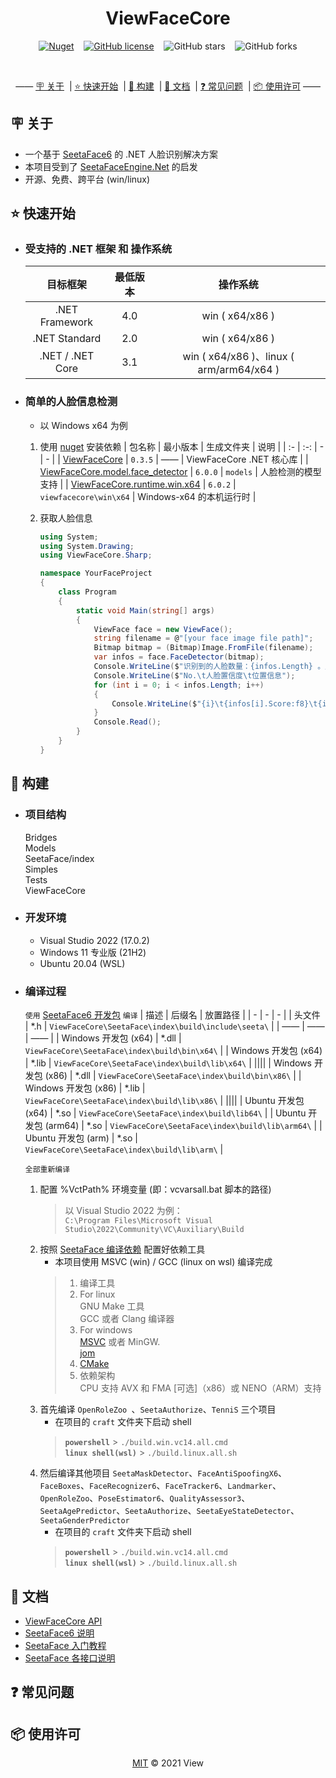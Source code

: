 <div align="center">

# ViewFaceCore 
[![Nuget](https://img.shields.io/nuget/v/ViewFaceCore)](https://www.nuget.org/packages/ViewFaceCore/) &nbsp;&nbsp;
[![GitHub license](https://img.shields.io/github/license/ViewFaceCore/ViewFaceCore)](https://github.com/ViewFaceCore/ViewFaceCore/blob/main/LICENSE) &nbsp;&nbsp;
![GitHub stars](https://img.shields.io/github/stars/ViewFaceCore/ViewFaceCore?style=flat) &nbsp;&nbsp;
![GitHub forks](https://img.shields.io/github/forks/ViewFaceCore/ViewFaceCore)

<br/>

—— [🪧 关于](#🪧&nbsp;关于) &nbsp;| [⭐ 快速开始](#⭐&nbsp;快速开始) &nbsp;| [🔧 构建](#🔧&nbsp;构建) &nbsp;| [📄 文档](#📄&nbsp;文档) &nbsp;| [❓ 常见问题](#❓&nbsp;常见问题) &nbsp;| [📦 使用许可](#📦&nbsp;使用许可) ——

</div>

## 🪧&nbsp;关于
- 一个基于 [SeetaFace6](https://github.com/SeetaFace6Open/index) 的 .NET 人脸识别解决方案
- 本项目受到了 [SeetaFaceEngine.Net](https://github.com/iarray/SeetaFaceEngine.Net) 的启发
- 开源、免费、跨平台 (win/linux)

## ⭐&nbsp;快速开始
- ### 受支持的 .NET 框架 和 操作系统  
   | 目标框架 |最低版本 | 操作系统 |
   | :-: |:-: | :-: |
   | .NET Framework |4.0 | win ( x64/x86 ) |
   | .NET Standard |2.0 | win ( x64/x86 ) |
   | .NET / .NET Core |3.1 | win ( x64/x86 )、linux ( arm/arm64/x64 ) |

- ### 简单的人脸信息检测  
   - 以 Windows x64 为例
   1. 使用 [nuget](https://www.nuget.org) 安装依赖
      | 包名称 | 最小版本 | 生成文件夹 | 说明 |
      | :- | :-: | - | - |
      | [ViewFaceCore](https://www.nuget.org/packages/ViewFaceCore/) | `0.3.5` | —— | ViewFaceCore .NET 核心库 |
      | [ViewFaceCore.model.face_detector](https://www.nuget.org/packages/ViewFaceCore.model.face_detector) | `6.0.0` | `models` | 人脸检测的模型支持 |
      | [ViewFaceCore.runtime.win.x64](https://www.nuget.org/packages/ViewFaceCore.runtime.win.x64) | `6.0.2` | `viewfacecore\win\x64` | Windows-x64 的本机运行时 |

   2. 获取人脸信息  
      ```csharp
      using System;
      using System.Drawing;
      using ViewFaceCore.Sharp;
      
      namespace YourFaceProject
      {
          class Program
          {
              static void Main(string[] args)
              {
                  ViewFace face = new ViewFace();
                  string filename = @"[your face image file path]";
                  Bitmap bitmap = (Bitmap)Image.FromFile(filename);
                  var infos = face.FaceDetector(bitmap);
                  Console.WriteLine($"识别到的人脸数量：{infos.Length} 。人脸信息：\n");
                  Console.WriteLine($"No.\t人脸置信度\t位置信息");
                  for (int i = 0; i < infos.Length; i++)
                  {
                      Console.WriteLine($"{i}\t{infos[i].Score:f8}\t{infos[i].Location}");
                  }
                  Console.Read();
              }
          }
      }
      ```





## 🔧&nbsp;构建
- ### **项目结构**

  Bridges  
  Models  
  SeetaFace/index  
  Simples  
  Tests  
  ViewFaceCore  

- ### **开发环境**
   - Visual Studio 2022 (17.0.2)
   - Windows 11 专业版 (21H2)
   - Ubuntu 20.04 (WSL)

- ### **编译过程**

   `使用` [SeetaFace6 开发包](https://github.com/seetafaceengine/SeetaFace6#%E7%99%BE%E5%BA%A6%E7%BD%91%E7%9B%98) `编译`
   | 描述 | 后缀名 | 放置路径 |
   | - | - | - |
   | 头文件 | *.h | `ViewFaceCore\SeetaFace\index\build\include\seeta\` |
   | —— | —— | —— |
   | Windows 开发包 (x64) | *.dll | `ViewFaceCore\SeetaFace\index\build\bin\x64\` |
   | Windows 开发包 (x64) | *.lib | `ViewFaceCore\SeetaFace\index\build\lib\x64\` |
   ||||
   | Windows 开发包 (x86) | *.dll | `ViewFaceCore\SeetaFace\index\build\bin\x86\` |
   | Windows 开发包 (x86) | *.lib | `ViewFaceCore\SeetaFace\index\build\lib\x86\` |
   ||||
   | Ubuntu 开发包 (x64) | *.so | `ViewFaceCore\SeetaFace\index\build\lib64\` |
   | Ubuntu 开发包 (arm64) | *.so | `ViewFaceCore\SeetaFace\index\build\lib\arm64\` |
   | Ubuntu 开发包 (arm) | *.so | `ViewFaceCore\SeetaFace\index\build\lib\arm\` |

   `全部重新编译`  
   1. 配置 %VctPath% 环境变量 (即：vcvarsall.bat 脚本的路径)
      > 以 Visual Studio 2022 为例：  
      > `C:\Program Files\Microsoft Visual Studio\2022\Community\VC\Auxiliary\Build`
   2. 按照 [SeetaFace 编译依赖](https://github.com/SeetaFace6Open/index#%E7%BC%96%E8%AF%91%E4%BE%9D%E8%B5%96) 配置好依赖工具
      - 本项目使用 MSVC (win) / GCC (linux on wsl) 编译完成
      > 1. 编译工具
      > 2. For linux<br>
      >  GNU Make 工具<br>
      >  GCC 或者 Clang 编译器
      > 3. For windows<br>
      >  [MSVC](https://visualstudio.microsoft.com/zh-hans/) 或者 MinGW. <br>
      >  [jom](https://wiki.qt.io/Jom)
      > 4. [CMake](http://www.cmake.org/)
      > 5. 依赖架构<br>
      >  CPU 支持 AVX 和 FMA [可选]（x86）或 NENO（ARM）支持
   3. 首先编译 `OpenRoleZoo `、`SeetaAuthorize`、`TenniS` 三个项目
      - 在项目的 `craft` 文件夹下启动 shell
      > **`powershell`** > `./build.win.vc14.all.cmd`  
      > **`linux shell(wsl)`** > `./build.linux.all.sh`
   4. 然后编译其他项目 `SeetaMaskDetector`、`FaceAntiSpoofingX6`、`FaceBoxes`、`FaceRecognizer6`、`FaceTracker6`、`Landmarker`、`OpenRoleZoo`、`PoseEstimator6`、`QualityAssessor3`、`SeetaAgePredictor`、`SeetaAuthorize`、`SeetaEyeStateDetector`、`SeetaGenderPredictor`  
      - 在项目的 `craft` 文件夹下启动 shell
      > **`powershell`** > `./build.win.vc14.all.cmd`  
      > **`linux shell(wsl)`** > `./build.linux.all.sh`


## 📄&nbsp;文档
- [ViewFaceCore API](https://github.com/View12138/ViewFaceCore/blob/master/README_API.md)
- [SeetaFace6 说明](https://github.com/seetafaceengine/SeetaFace6/blob/master/README.md)
- [SeetaFace 入门教程](http://leanote.com/blog/post/5e7d6cecab64412ae60016ef)
- [SeetaFace 各接口说明](https://github.com/seetafaceengine/SeetaFace6/tree/master/docs)


## ❓&nbsp;常见问题

## 📦&nbsp;使用许可
<div align="center">

[MIT](https://github.com/ViewFaceCore/ViewFaceCore/blob/main/LICENSE) © 2021 View

</din>

